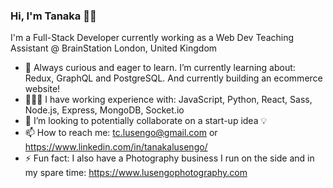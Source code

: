 ### Hi, I'm Tanaka 👋🏾

I'm a Full-Stack Developer currently working as a Web Dev Teaching Assistant @ BrainStation London, United Kingdom

- 🌱 Always curious and eager to learn. I’m currently learning about: Redux, GraphQL and PostgreSQL. And currently building an ecommerce website!  
- 👨🏾‍💻 I have working experience with: JavaScript, Python, React, Sass, Node.js, Express, MongoDB, Socket.io
- 👀 I’m looking to potentially collaborate on a start-up idea 💡
- 📫 How to reach me: tc.lusengo@gmail.com or https://www.linkedin.com/in/tanakalusengo/
- ⚡ Fun fact: I also have a Photography business I run on the side and in my spare time: https://www.lusengophotography.com

